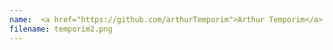 ```yaml
---
name:  <a href="https://github.com/arthurTemporim">Arthur Temporim</a>
filename: temporim2.png
---
```

